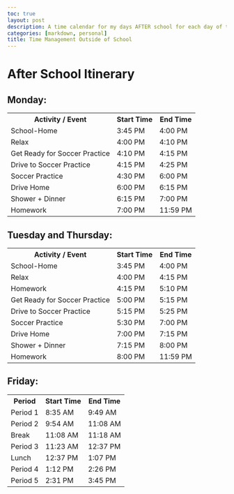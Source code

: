 ```yaml
---
toc: true
layout: post
description: A time calendar for my days AFTER school for each day of the week
categories: [markdown, personal]
title: Time Management Outside of School
---
```


<h1>After School Itinerary</h1>

<h2>Monday:</h2>
<table>
    <tr>
        <th>Activity / Event</th>
        <th>Start Time</th>
        <th>End Time</th>
    </tr>
    <tr>
        <td>School-Home</td>
        <td>3:45 PM</td>
        <td>4:00 PM</td>
    </tr>
    <tr>
        <td>Relax</td>
        <td>4:00 PM</td>
        <td>4:10 PM</td>
    </tr>
    <tr>
        <td>Get Ready for Soccer Practice</td>
        <td>4:10 PM</td>
        <td>4:15 PM</td>
    </tr>
    <tr>
        <td>Drive to Soccer Practice</td>
        <td>4:15 PM</td>
        <td>4:25 PM</td>
    </tr>
    <tr>
        <td>Soccer Practice</td>
        <td>4:30 PM</td>
        <td>6:00 PM</td>
    </tr>
    <tr>
        <td>Drive Home</td>
        <td>6:00 PM</td>
        <td>6:15 PM</td>
    </tr>
    <tr>
        <td>Shower + Dinner</td>
        <td>6:15 PM</td>
        <td>7:00 PM</td>
    </tr>
    <tr>
        <td>Homework</td>
        <td>7:00 PM</td>
        <td>11:59 PM</td>
    </tr>    
</table>
<h2>Tuesday and Thursday:</h2>
<table>
    <tr>
        <th>Activity / Event</th>
        <th>Start Time</th>
        <th>End Time</th>
    </tr>
    <tr>
        <td>School-Home</td>
        <td>3:45 PM</td>
        <td>4:00 PM</td>
    </tr>
    <tr>
        <td>Relax</td>
        <td>4:00 PM</td>
        <td>4:15 PM</td>
    </tr>
    <tr>
        <td>Homework</td>
        <td>4:15 PM</td>
        <td>5:10 PM</td>
    </tr>
    <tr>
        <td>Get Ready for Soccer Practice</td>
        <td>5:00 PM</td>
        <td>5:15 PM</td>
    </tr>
    <tr>
        <td>Drive to Soccer Practice</td>
        <td>5:15 PM</td>
        <td>5:25 PM</td>
    </tr>
    <tr>
        <td>Soccer Practice</td>
        <td>5:30 PM</td>
        <td>7:00 PM</td>
    </tr>
    <tr>
        <td>Drive Home</td>
        <td>7:00 PM</td>
        <td>7:15 PM</td>
    </tr>    
    <tr>
        <td>Shower + Dinner</td>
        <td>7:15 PM</td>
        <td>8:00 PM</td>
    </tr>
    <tr>
        <td>Homework</td>
        <td>8:00 PM</td>
        <td>11:59 PM</td>
    </tr>  
</table>
<h2>Friday:</h2>
<table>
    <tr>
        <th>Period</th>
        <th>Start Time</th>
        <th>End Time</th>
    </tr>
    <tr>
        <td>Period 1</td>
        <td>8:35 AM</td>
        <td>9:49 AM</td>
    </tr>
    <tr>
        <td>Period 2</td>
        <td>9:54 AM</td>
        <td>11:08 AM</td>
    </tr>
    <tr>
        <td>Break</td>
        <td>11:08 AM</td>
        <td>11:18 AM</td>
    </tr>
    <tr>
        <td>Period 3</td>
        <td>11:23 AM</td>
        <td>12:37 PM</td>
    </tr>
    <tr>
        <td>Lunch</td>
        <td>12:37 PM</td>
        <td>1:07 PM</td>
    </tr>
    <tr>
        <td>Period 4</td>
        <td>1:12 PM</td>
        <td>2:26 PM</td>
    </tr>
    <tr>
        <td>Period 5</td>
        <td>2:31 PM</td>
        <td>3:45 PM</td>
    </tr>
</table>